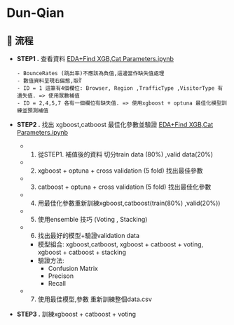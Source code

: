 # Dun-Qian


## 🚀 流程


- **STEP1 .** 查看資料 [EDA+Find XGB,Cat Parameters.ipynb](notebooks/EDA+Find%20XGB,Cat%20Parameters.ipynb#L124)
      
      - BounceRates (跳出率)不應該為負值,這邊當作缺失值處理
      - 數值資料呈現右偏態,取∛
      - ID = 1 這筆有4個欄位: Browser, Region ,TrafficType ,VisitorType 有遺失值. => 使用眾數補值
      - ID = 2,4,5,7 各有一個欄位有缺失值. => 使用xgboost + optuna 最佳化模型訓練並預測補值
        

- **STEP2 .** 找出 xgboost,catboost 最佳化參數並驗證  [EDA+Find XGB,Cat Parameters.ipynb](notebooks/EDA+Find%20XGB,Cat%20Parameters.ipynb#L124)


     - 1. 從STEP1. 補值後的資料 切分train data (80%) ,valid data(20%) 
     - 2. xgboost + optuna + cross validation (5 fold) 找出最佳參數
     - 3. catboost + optuna + cross validation (5 fold) 找出最佳化參數
     - 4. 用最佳化參數重新訓練xgboost,catboost(train(80%) ,valid(20%))
     - 5. 使用ensemble 技巧 (Voting , Stacking) 
     - 6. 找出最好的模型+驗證validation data 
         - 模型組合: xgboost,catboost, xgboost + catboost + voting, xgboost + catboost + stacking
         - 驗證方法:
           - Confusion Matrix
           - Precison 
           - Recall
     - 7. 使用最佳模型,參數 重新訓練整個data.csv
  
- **STEP3 .** 訓練xgboost + catboost + voting
    